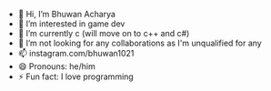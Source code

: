 - 👋 Hi, I’m Bhuwan Acharya
- 👀 I’m interested in game dev
- 🌱 I’m currently c (will move on to c++ and c#)
- 💞️ I’m not looking for any collaborations as I'm unqualified for any
- 📫 instagram.com/bhuwan1021
- 😄 Pronouns: he/him
- ⚡ Fun fact: I love programming

<!---
acharyabhuwan/acharyabhuwan is a ✨ special ✨ repository because its `README.md` (this file) appears on your GitHub profile.
You can click the Preview link to take a look at your changes.
--->
